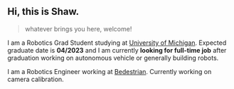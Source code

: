 ## Hi, this is Shaw.
> whatever brings you here, welcome!

I am a Robotics Grad Student studying at [University of Michigan](https://robotics.umich.edu/). Expected graduate date is **04/2023** and I am currently **looking for full-time job** after graduation working on autonomous vehicle or generally building robots.

I am a Robotics Engineer working at [Bedestrian](https://www.bedestrian.com/). Currently working on camera calibration.
